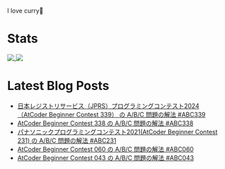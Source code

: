 I love curry🍛

# Stats

<a href="https://github.com/anuraghazra/github-readme-stats">
  <img align="top" src="https://github-readme-stats.vercel.app/api/?username=michimani&show_icons=true&title_color=fff&icon_color=8B949E&text_color=8B949E&bg_color=0D1117&hide_border=true" />
</a>
<a href="https://github.com/anuraghazra/github-readme-stats">
  <img align="top" src="https://github-readme-stats.vercel.app/api/top-langs/?username=michimani&title_color=fff&icon_color=8B949E&text_color=8B949E&bg_color=0D1117&hide_border=true&hide=html&layout=donut&langs_count=6" />
</a>

# Latest Blog Posts
<!-- BLOG-POST-LIST:START -->
- [日本レジストリサービス（JPRS）プログラミングコンテスト2024（AtCoder Beginner Contest 339） の A/B/C 問題の解法 #ABC339](https://michimani.net/post/programming-atcoder-beginner-contest-339-abc/)
- [AtCoder Beginner Contest 338 の A/B/C 問題の解法 #ABC338](https://michimani.net/post/programming-atcoder-beginner-contest-338-abc/)
- [パナソニックプログラミングコンテスト2021&lpar;AtCoder Beginner Contest 231&rpar; の A/B/C 問題の解法 #ABC231](https://michimani.net/post/programming-atcoder-beginner-contest-231-abc/)
- [AtCoder Beginner Contest 060 の A/B/C 問題の解法 #ABC060](https://michimani.net/post/programming-atcoder-beginner-contest-060-abc/)
- [AtCoder Beginner Contest 043 の A/B/C 問題の解法 #ABC043](https://michimani.net/post/programming-atcoder-beginner-contest-043-abc/)
<!-- BLOG-POST-LIST:END -->
